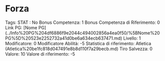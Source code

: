 # Forza

Tags: STAT
: No
Bonus Competenza: 1
Bonus Competenza di Riferimento: 0
Link PG: [Nome PG] (../Info%20PG%204df6886f9e2044c494002856a4ea0f50/%5BNome%20PG%5D%20523e2252732a41d0be6a634ecb637471.md)
Livello: 1
Modificatore: 0
Modificatore  Abilità: -5
Statistica di riferimento: Atletica (Atletica%20be1fc818d047491e8b8d110f7a29becb.md)
Tiro Salvezza: 0
Valore: 10
Valore di riferimento: -5
